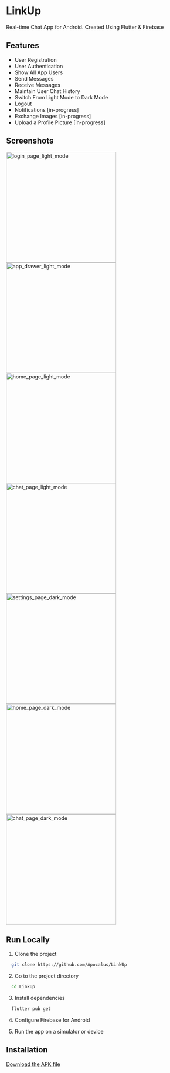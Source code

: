 
# LinkUp

Real-time Chat App for Android. Created Using Flutter & Firebase

## Features

- User Registration
- User Authentication
- Show All App Users
- Send Messages
- Receive Messages
- Maintain User Chat History
- Switch From Light Mode to Dark Mode
- Logout
- Notifications [in-progress]
- Exchange Images [in-progress]
- Upload a Profile Picture [in-progress]

## Screenshots
<div style="display: flex; flex-wrap: wrap;">
    <img src="https://github.com/Apocalus/LinkUp/blob/master/screenshots/Screenshot_20240405_134339.png" alt="login_page_light_mode" width="300"/>
    <img src="https://github.com/Apocalus/LinkUp/blob/master/screenshots/Screenshot_20240405_134951.png" alt="app_drawer_light_mode" width="300"/>
    <img src="https://github.com/Apocalus/LinkUp/blob/master/screenshots/Screenshot_20240405_134800.png" alt="home_page_light_mode" width="300"/>
    <img src="https://github.com/Apocalus/LinkUp/blob/master/screenshots/Screenshot_20240405_134944.png" alt="chat_page_light_mode" width="300"/>
    <img src="https://github.com/Apocalus/LinkUp/blob/master/screenshots/Screenshot_20240405_134839.png" alt="settings_page_dark_mode" width="300"/>
    <img src="https://github.com/Apocalus/LinkUp/blob/master/screenshots/Screenshot_20240405_134847.png" alt="home_page_dark_mode" width="300"/>
    <img src="https://github.com/Apocalus/LinkUp/blob/master/screenshots/Screenshot_20240405_134932.png" alt="chat_page_dark_mode" width="300"/>
</div>

## Run Locally

1) Clone the project

```bash
  git clone https://github.com/Apocalus/LinkUp
```

2) Go to the project directory

```bash
  cd LinkUp
```

3) Install dependencies

```bash
  flutter pub get
```

4) Configure Firebase for Android

5) Run the app on a simulator or device

## Installation
[Download the APK file](https://drive.google.com/file/d/1ffsXRXAaZwK1GiVe1uqNSxF5M5iPHetu/view?usp=sharing)

